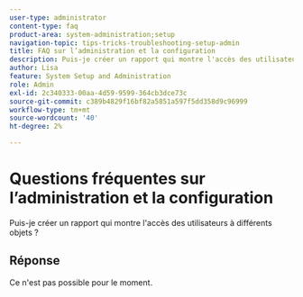 ```yaml
---
user-type: administrator
content-type: faq
product-area: system-administration;setup
navigation-topic: tips-tricks-troubleshooting-setup-admin
title: FAQ sur l’administration et la configuration
description: Puis-je créer un rapport qui montre l'accès des utilisateurs à différents objets ?
author: Lisa
feature: System Setup and Administration
role: Admin
exl-id: 2c340333-00aa-4d59-9599-364cb3dce73c
source-git-commit: c389b4829f16bf82a5851a597f5dd358d9c96999
workflow-type: tm+mt
source-wordcount: '40'
ht-degree: 2%

---
```


# Questions fréquentes sur l’administration et la configuration

Puis-je créer un rapport qui montre l&#39;accès des utilisateurs à différents objets ?

## Réponse

Ce n&#39;est pas possible pour le moment.
